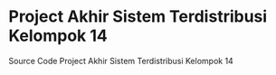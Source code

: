 # Project Akhir Sistem Terdistribusi Kelompok 14
 Source Code Project Akhir Sistem Terdistribusi Kelompok 14
